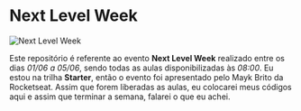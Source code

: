 # Next Level Week

![Next Level Week](https://i.ibb.co/C6ZqQK4/20200522-092250.jpg)</center>

Este repositório é referente ao evento **Next Level Week** realizado entre os dias *01/06 a 05/06*, sendo todas as aulas disponibilizadas às *08:00*. Eu estou na trilha **Starter**, então o evento foi apresentado pelo Mayk Brito da Rocketseat. Assim que forem liberadas as aulas, eu colocarei meus códigos aqui e assim que terminar a semana, falarei o que eu achei.
